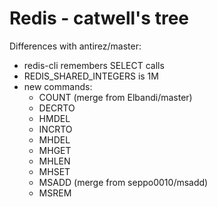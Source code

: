 # Redis - catwell's tree

Differences with antirez/master:

- redis-cli remembers SELECT calls
- REDIS_SHARED_INTEGERS is 1M
- new commands:
  - COUNT (merge from Elbandi/master)
  - DECRTO
  - HMDEL
  - INCRTO
  - MHDEL
  - MHGET
  - MHLEN
  - MHSET
  - MSADD (merge from seppo0010/msadd)
  - MSREM
